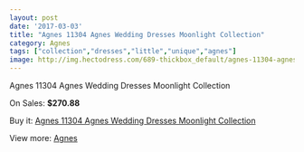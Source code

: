 ```yaml
---
layout: post
date: '2017-03-03'
title: "Agnes 11304 Agnes Wedding Dresses Moonlight Collection"
category: Agnes
tags: ["collection","dresses","little","unique","agnes"]
image: http://img.hectodress.com/689-thickbox_default/agnes-11304-agnes-wedding-dresses-moonlight-collection.jpg
---
```

Agnes 11304 Agnes Wedding Dresses Moonlight Collection

On Sales: **$270.88**
<a href="https://www.hectodress.com/agnes/463-agnes-11304-agnes-wedding-dresses-moonlight-collection.html"><amp-img layout="responsive" width="600" height="600" src="//img.hectodress.com/689-thickbox_default/agnes-11304-agnes-wedding-dresses-moonlight-collection.jpg" alt="Agnes 11304 Agnes Wedding Dresses Moonlight Collection 0" /></a>

Buy it: [Agnes 11304 Agnes Wedding Dresses Moonlight Collection](https://www.hectodress.com/agnes/463-agnes-11304-agnes-wedding-dresses-moonlight-collection.html "Agnes 11304 Agnes Wedding Dresses Moonlight Collection")

View more: [Agnes](https://www.hectodress.com/6-agnes "Agnes")